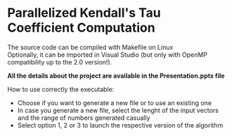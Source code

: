 # Parallelized Kendall's Tau Coefficient Computation

The source code can be compiled with Makefile on Linux <br>
Optionally, it can be imported in Visual Studio (but only with OpenMP compatibility up to the 2.0 version!).

**All the details about the project are available in the Presentation.pptx file**

How to use correctly the executable:
- Choose if you want to generate a new file or to use an existing one
- In case you generate a new file, select the lenght of the input vectors and the range of numbers generated casually 
- Select option 1, 2 or 3 to launch the respective version of the algorithm

